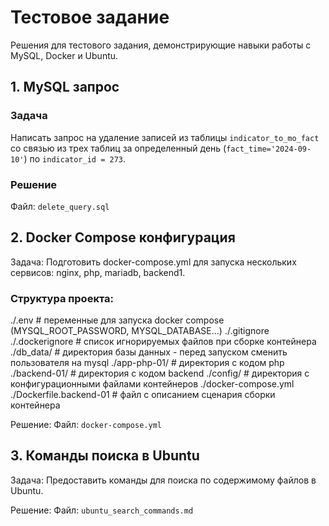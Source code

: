 # Тестовое задание

Решения для тестового задания, демонстрирующие навыки работы с MySQL, Docker и Ubuntu.


## 1. MySQL запрос

### Задача
Написать запрос на удаление записей из таблицы `indicator_to_mo_fact` со связью из трех таблиц за определенный день (`fact_time='2024-09-10'`) по `indicator_id = 273`.

### Решение
Файл: `delete_query.sql`

## 2. Docker Compose конфигурация
Задача:
Подготовить docker-compose.yml для запуска нескольких сервисов: nginx, php, mariadb, backend1.
### Структура проекта:
./.env  # переменные для запуска docker compose (MYSQL_ROOT_PASSWORD, MYSQL_DATABASE...)
./.gitignore
./.dockerignore # список игнорируемых файлов при сборке контейнера
./db_data/  # директория базы данных - перед запуском сменить пользователя на mysql
./app-php-01/  # директория с кодом php
./backend-01/ # директория с кодом backend
./config/ # директория с конфигурационными файлами контейнеров
./docker-compose.yml
./Dockerfile.backend-01 # файл с описанием сценария сборки контейнера

Решение:
Файл: `docker-compose.yml`

## 3. Команды поиска в Ubuntu
Задача:
Предоставить команды для поиска по содержимому файлов в Ubuntu.

Решение:
Файл: `ubuntu_search_commands.md`
